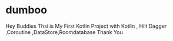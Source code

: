 # dumboo
Hey Buddies
Thsi is My First Kotlin Project with Kotlin , Hilt Dagger ,Coroutine ,DataStore,Roomdatabase 
Thank You
